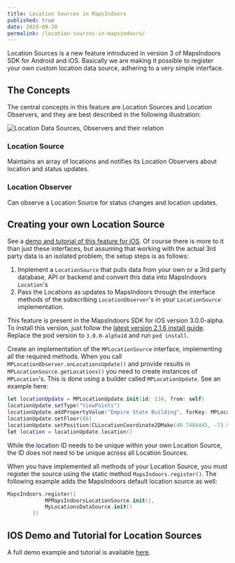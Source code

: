```yaml
---
title: Location Sources in MapsIndoors
published: true
date: 2019-09-30
permalink: /location-sources-in-mapsindoors/
---
```


Location Sources is a new feature introduced in version 3 of MapsIndoors SDK for Android and iOS. Basically we are making it possible to register your own custom location data source, adhering to a very simple interface.

## The Concepts
The central concepts in this feature are Location Sources and Location Observers, and they are best described in the following illustration:

![Location Data Sources, Observers and their relation](assets/img/source_observer.png)

### Location Source
Maintains an array of locations and notifies its Location Observers about location and status updates.

### Location Observer
Can observe a Location Source for status changes and location updates.

## Creating your own Location Source
See a [demo and tutorial of this feature for iOS](/ios/v3/locations/creating-own-location-sources). Of course there is more to it than just these interfaces, but assuming that working with the actual 3rd party data is an isolated problem, the setup steps is as follows:

1. Implement a `LocationSource` that pulls data from your own or a 3rd party database, API or backend and convert this data into MapsIndoors `Location`'s
2. Pass the Locations as updates to MapsIndoors through the interface methods of the subscribing `LocationObserver`'s in your `LocationSource` implementation.

This feature is present in the MapsIndoors SDK for iOS version 3.0.0-alpha. To install this version, just follow the [latest version 2.1.6 install guide](/ios/v2). Replace the pod version to `3.0.0-alpha18` and run `pod install`.

Create an implementation of the `MPLocationSource` interface, implementing all the required methods. When you call `MPLocationObserver.onLocationsUpdate()` and provide results in `MPLocationSource.getLocations()` you need to create instances of `MPLocation`'s. This is done using a builder called `MPLocationUpdate`. See an example here:

```swift
let locationUpdate = MPLocationUpdate.init(id: 134, from: self)                         //Set unique id
locationUpdate.setType("ViewPoints")                                                    //Set type
locationUpdate.addPropertyValue("Empire State Building", forKey: MPLocationFieldName)   //Set name
locationUpdate.setFloor(86)                                                             //Set floor index
locationUpdate.setPosition(CLLocationCoordinate2DMake(40.7484445, -73.9878584))         //Set position
let location = locationUpdate.location()                                                //Generate location
```

While the location ID needs to be unique within your own Location Source, the ID does not need to be unique across all Location Sources.

When you have implemented all methods of your Location Source, you must register the source using the static method `MapsIndoors.register()`. The following example adds the MapsIndoors default location source as well:

```swift
MapsIndoors.register([
            MPMapsIndoorsLocationSource.init(),
            MyLocationsDataSource.init()
        ])
```

## IOS Demo and Tutorial for Location Sources
A full demo example and tutorial is available [here](/ios/v3/locations/creating-own-location-sources).
